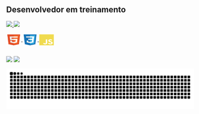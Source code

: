 ## Desenvolvedor em treinamento
<div>
  <a href="https://github.com/Makthu/">
  <img height="180em" src="https://github-readme-stats.vercel.app/api?username=makthu&show_icons=false&theme=merko&include_all_commits=true&count_private=true"/>
  <img height="180em" src="https://github-readme-stats.vercel.app/api/top-langs/?username=makthu&layout=compact&langs_count=7&theme=merko"/>
</div>
<div style="display: inline_block"><br>
  <img align="center" alt="Makthu-HTML" height="30" width="40" src="https://raw.githubusercontent.com/devicons/devicon/master/icons/html5/html5-original.svg">
  <img align="center" alt="Makthu-CSS" height="30" width="40" src="https://raw.githubusercontent.com/devicons/devicon/master/icons/css3/css3-original.svg">
  <img align="center" alt="Makthu-Js" height="30" width="40" src="https://raw.githubusercontent.com/devicons/devicon/master/icons/javascript/javascript-plain.svg">
</div>
  
  ##
 
<div> 
  <a href = "mailto:contato@rafaballerini.tech"><img src="https://img.shields.io/badge/-Gmail-%23333?style=for-the-badge&logo=gmail&logoColor=red" target="_blank"></a>
  <a href="https://www.linkedin.com/in/f%C3%A1bio-d-dorneles/" target="_blank"><img src="https://img.shields.io/badge/-LinkedIn-%230077B5?style=for-the-badge&logo=linkedin&logoColor=white" target="_blank"></a> 

   
  ![Snake animation](https://github.com/Makthu/makthu/blob/output/github-contribution-grid-snake.svg)
 
</div>


